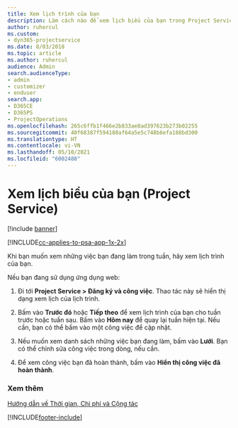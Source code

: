 ```yaml
---
title: Xem lịch trình của bạn
description: Làm cách nào để xem lịch biểu của bạn trong Project Service
author: ruhercul
ms.custom:
- dyn365-projectservice
ms.date: 8/03/2018
ms.topic: article
ms.author: ruhercul
audience: Admin
search.audienceType:
- admin
- customizer
- enduser
search.app:
- D365CE
- D365PS
- ProjectOperations
ms.openlocfilehash: 265c6ffb1f466e2b833ae8ad397623b273b02255
ms.sourcegitcommit: 40f68387f594180af64a5e5c748b6efa188bd300
ms.translationtype: HT
ms.contentlocale: vi-VN
ms.lasthandoff: 05/10/2021
ms.locfileid: "6002488"
---
```

# <a name="view-your-schedule-project-service"></a>Xem lịch biểu của bạn (Project Service)

[!include [banner](../includes/psa-now-project-operations.md)]

[!INCLUDE[cc-applies-to-psa-app-1x-2x](../includes/cc-applies-to-psa-app-1x-2x.md)]

Khi bạn muốn xem những việc bạn đang làm trong tuần, hãy xem lịch trình của bạn.  
  
 Nếu bạn đang sử dụng ứng dụng web:  
  
1.  Đi tới **Project Service > Đăng ký và công việc**. Thao tác này sẽ hiển thị dạng xem lịch của lịch trình.  
  
2.  Bấm vào **Trước đó** hoặc **Tiếp theo** để xem lịch trình của bạn cho tuần trước hoặc tuần sau. Bấm vào **Hôm nay** để quay lại tuần hiện tại. Nếu cần, bạn có thể bấm vào một công việc để cập nhật.  
  
3.  Nếu muốn xem danh sách những việc bạn đang làm, bấm vào **Lưới**. Bạn có thể chỉnh sửa công việc trong dòng, nếu cần.  
  
4.  Để xem công việc bạn đã hoàn thành, bấm vào **Hiển thị công việc đã hoàn thành**.  
  
### <a name="see-also"></a>Xem thêm  
 [Hướng dẫn về Thời gian, Chi phí và Cộng tác](../psa/time-expense-collaboration-guide.md)


[!INCLUDE[footer-include](../includes/footer-banner.md)]